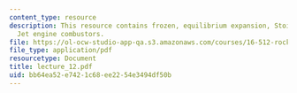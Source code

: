 ```yaml
---
content_type: resource
description: This resource contains frozen, equilibrium expansion, Stoichiometry and
  Jet engine combustors.
file: https://ol-ocw-studio-app-qa.s3.amazonaws.com/courses/16-512-rocket-propulsion-fall-2005/bb64ea52e7421c68ee2254e3494df50b_lecture_12.pdf
file_type: application/pdf
resourcetype: Document
title: lecture_12.pdf
uid: bb64ea52-e742-1c68-ee22-54e3494df50b
---
```

